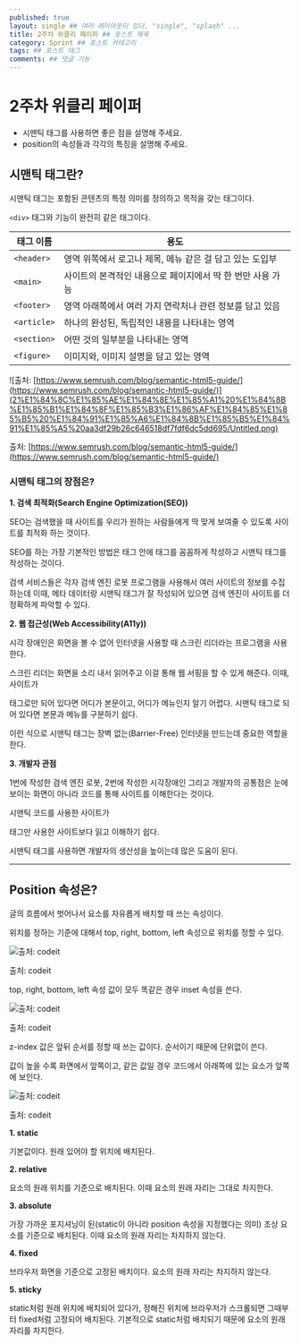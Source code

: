 ```yaml
---
published: true
layout: single ## 여러 레이아웃이 있다. "single", "splash" ...
title: 2주차 위클리 페이퍼 ## 포스트 제목
category: Sprint ## 포스트 카테고리
tags: ## 포스트 태그
comments: ## 댓글 기능
---
```


# 2주차 위클리 페이퍼

- 시맨틱 태그를 사용하면 좋은 점을 설명해 주세요.
- position의 속성들과 각각의 특징을 설명해 주세요.

## 시맨틱 태그란?

시맨틱 태그는 포함된 콘텐츠의 특정 의미를 정의하고 목적을 갖는 태그이다.

`<div>` 태그와 기능이 완전히 같은 태그이다.

| 태그 이름   | 용도                                                       |
| ----------- | ---------------------------------------------------------- |
| `<header>`  | 영역 위쪽에서 로고나 제목, 메뉴 같은 걸 담고 있는 도입부   |
| `<main>`    | 사이트의 본격적인 내용으로 페이지에서 딱 한 번만 사용 가능 |
| `<footer>`  | 영역 아래쪽에서 여러 가지 연락처나 관련 정보를 담고 있음   |
| `<article>` | 하나의 완성된, 독립적인 내용을 나타내는 영역               |
| `<section>` | 어떤 것의 일부분을 나타내는 영역                           |
| `<figure>`  | 이미지와, 이미지 설명을 담고 있는 영역                     |

![출처: [https://www.semrush.com/blog/semantic-html5-guide/](https://www.semrush.com/blog/semantic-html5-guide/)](2%E1%84%8C%E1%85%AE%E1%84%8E%E1%85%A1%20%E1%84%8B%E1%85%B1%E1%84%8F%E1%85%B3%E1%86%AF%E1%84%85%E1%85%B5%20%E1%84%91%E1%85%A6%E1%84%8B%E1%85%B5%E1%84%91%E1%85%A5%20aa3df29b26c646518df7fdf6dc5dd695/Untitled.png)

출처: [https://www.semrush.com/blog/semantic-html5-guide/](https://www.semrush.com/blog/semantic-html5-guide/)

### 시맨틱 태그의 장점은?

**1. 검색 최적화(Search Engine Optimization(SEO))**

SEO는 검색했을 때 사이트를 우리가 원하는 사람들에게 딱 맞게 보여줄 수 있도록 사이트를 최적화 하는 것이다.

SEO를 하는 가장 기본적인 방법은 <head> 태그 안에 <meta> 태그를 꼼꼼하게 작성하고 시맨틱 태그를 작성하는 것이다.

검색 서비스들은 각자 검색 엔진 로봇 프로그램을 사용해서 여러 사이트의 정보를 수집하는데 이때, 메타 데이터랑 시맨틱 태그가 잘 작성되어 있으면 검색 엔진이 사이트를 더 정확하게 파악할 수 있다.

**2. 웹 접근성(Web Accessibility(A11y))**

시각 장애인은 화면을 볼 수 없어 인터넷을 사용할 때 스크린 리더라는 프로그램을 사용한다.

스크린 리더는 화면을 소리 내서 읽어주고 이걸 통해 웹 서핑을 할 수 있게 해준다. 이때, 사이트가 <div>태그로만 되어 있다면 어디가 본문이고, 어디가 메뉴인지 알기 어렵다. 시맨틱 태그로 되어 있다면 본문과 메뉴를 구분하기 쉽다.

이런 식으로 시맨틱 태그는 장벽 없는(Barrier-Free) 인터넷을 만드는데 중요한 역할을 한다.

**3. 개발자 관점**

1번에 작성한 검색 엔진 로봇, 2번에 작성한 시각장애인 그리고 개발자의 공통점은 눈에 보이는 화면이 아니라 코드를 통해 사이트를 이해한다는 것이다.

시맨틱 코드를 사용한 사이트가 <div>태그만 사용한 사이트보다 읽고 이해하기 쉽다.

시맨틱 태그를 사용하면 개발자의 생산성을 높이는데 많은 도움이 된다.

---

## Position 속성은?

글의 흐름에서 벗어나서 요소를 자유롭게 배치할 때 쓰는 속성이다.

위치를 정하는 기준에 대해서 top, right, bottom, left 속성으로 위치를 정할 수 있다.

![출처: codeit](2%E1%84%8C%E1%85%AE%E1%84%8E%E1%85%A1%20%E1%84%8B%E1%85%B1%E1%84%8F%E1%85%B3%E1%86%AF%E1%84%85%E1%85%B5%20%E1%84%91%E1%85%A6%E1%84%8B%E1%85%B5%E1%84%91%E1%85%A5%20aa3df29b26c646518df7fdf6dc5dd695/Untitled%201.png)

출처: codeit

top, right, bottom, left 속성 값이 모두 똑같은 경우 inset 속성을 쓴다.

![출처: codeit](2%E1%84%8C%E1%85%AE%E1%84%8E%E1%85%A1%20%E1%84%8B%E1%85%B1%E1%84%8F%E1%85%B3%E1%86%AF%E1%84%85%E1%85%B5%20%E1%84%91%E1%85%A6%E1%84%8B%E1%85%B5%E1%84%91%E1%85%A5%20aa3df29b26c646518df7fdf6dc5dd695/Untitled%202.png)

출처: codeit

z-index 값은 앞뒤 순서를 정할 때 쓰는 값이다. 순서이기 때문에 단위없이 쓴다.

값이 높을 수록 화면에서 앞쪽이고, 같은 값일 경우 코드에서 아래쪽에 있는 요소가 앞쪽에 보인다.

![출처: codeit](2%E1%84%8C%E1%85%AE%E1%84%8E%E1%85%A1%20%E1%84%8B%E1%85%B1%E1%84%8F%E1%85%B3%E1%86%AF%E1%84%85%E1%85%B5%20%E1%84%91%E1%85%A6%E1%84%8B%E1%85%B5%E1%84%91%E1%85%A5%20aa3df29b26c646518df7fdf6dc5dd695/Untitled%203.png)

출처: codeit

**1. static**

기본값이다. 원래 있어야 할 위치에 배치된다.

**2. relative**

요소의 원래 위치를 기준으로 배치된다. 이때 요소의 원래 자리는 그대로 차지한다.

**3. absolute**

가장 가까운 포지셔닝이 된(static이 아니라 position 속성을 지정했다는 의미) 조상 요소를 기준으로 배치된다. 이때 요소의 원래 자리는 차지하지 않는다.

**4. fixed**

브라우저 화면을 기준으로 고정된 배치이다. 요소의 원래 자리는 차지하지 않는다.

**5. sticky**

static처럼 원래 위치에 배치되어 있다가, 정해진 위치에 브라우저가 스크롤되면 그때부터 fixed처럼 고정되어 배치된다. 기본적으로 static처럼 배치되기 때문에 요소의 원래 자리를 차지한다.
